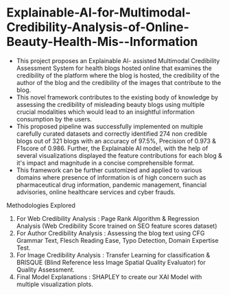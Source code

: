 # Explainable-AI-for-Multimodal-Credibility-Analysis-of-Online-Beauty-Health-Mis--Information
 - This project proposes an Explainable AI- assisted Multimodal Credibility Assessment System for health blogs hosted online
 that examines the credibility of the platform where the blog is hosted, the credibility of the author of the blog and the credibility of the images that contribute to the blog.
 - This novel framework contributes to the existing body of knowledge by assessing the credibility of misleading beauty blogs using multiple crucial modalities which would lead to
 an insightful information consumption by the users.
 - This proposed pipeline was successfully implemented on multiple carefully curated datasets and correctly identified 274 non credible blogs out of 321 blogs with an accuracy of 97.5%, 
 Precision of 0.973 & F1score of 0.986. Further, the Explainable AI model, with the help of several visualizations displayed the feature contributions for each blog & it's impact and magnitude 
 in a concise comprehensible format.
 - This framework can be further customized and applied to various domains where presence of information is of high concern such as pharmaceutical drug information, pandemic management,
 financial advisories, online healthcare services and cyber frauds. 
 
Methodologies Explored
1) For Web Credibility Analysis : Page Rank Algorithm & Regression Analysis (Web Credibility Score trained on SEO feature scores dataset)
2) For Author Credibility Analysis : Assessing the blog text using CFG Grammar Text, Flesch Reading Ease, Typo Detection, Domain Expertise Test.
3) For Image Credibility Analysis : Transfer Learning for classification & BRISQUE (Blind Reference less Image Spatial Quality Evaluator) for Quality Assessment.
4) Final Model Explanations : SHAPLEY to create our XAI Model with multiple visualization plots. 
